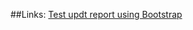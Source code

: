<html>

##Links:
[Test updt report using Bootstrap](https://nrcs-nwcc.github.com/updt_report_test.html)
  
</html>
